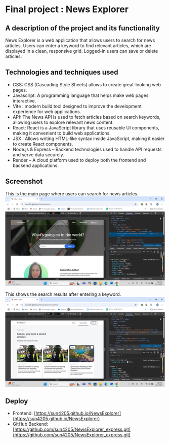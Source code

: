 # Final project : News Explorer


## A description of the project and its functionality

News Explorer is a web application that allows users to search for news articles. Users can enter a keyword to find relevant articles, which are displayed in a clean, responsive grid. Logged-in users can save or delete articles.

## Technologies and techniques used

- CSS: CSS (Cascading Style Sheets) allows to create great-looking web pages.
- Javascript: A programming language that helps make web pages interactive.
- Vite : modern build tool designed to improve the development experience for web applications.
- API: The News API is used to fetch articles based on search keywords, allowing users to explore relevant news content.
- React: React is a JavaScript library that uses reusable UI components, making it convenient to build web applications.
- JSX : Allows writing HTML-like syntax inside JavaScript, making it easier to create React components.
- Node.js & Express – Backend technologies used to handle API requests and serve data securely.
- Render – A cloud platform used to deploy both the frontend and backend applications.

## Screenshot
This is the main page where users can search for news articles.
![Main Page](./src/images/screenShot/NewsScreenShot.png)

This shows the search results after entering a keyword.
![Search Results](./src/images/screenShot/NewsScreenShot1.png)


## Deploy
- Frontend: [https://sun4205.github.io/NewsExplorer](https://sun4205.github.io/NewsExplorer)
- GitHub Backend: [https://github.com/sun4205/NewsExplorer_express.git](https://github.com/sun4205/NewsExplorer_express.git)